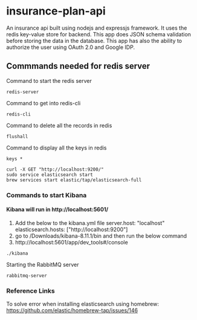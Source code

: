 # insurance-plan-api

An insurance api built using nodejs and expressjs framework. It uses the redis key-value store for backend. This app does JSON schema validation before storing the data in the database. This app has also the ability to authorize the user using OAuth 2.0 and Google IDP.

## Commmands needed for redis server

Command to start the redis server
```
redis-server
```

Command to get into redis-cli
```
redis-cli
```

Command to delete all the records in redis
```
flushall
```
Command to display all the keys in redis
```
keys *
```

```
curl -X GET "http://localhost:9200/"
sudo service elasticsearch start
brew services start elastic/tap/elasticsearch-full
```

### Commands to start Kibana
#### Kibana will run in http://localhost:5601/
1. Add the below to the kibana.yml file
    server.host: "localhost"
    elasticsearch.hosts: ["http://localhost:9200"]
2. go to /Downloads/kibana-8.11.1/bin and then run the below command
3. http://localhost:5601/app/dev_tools#/console
```
./kibana
```

Starting the RabbitMQ server
```
rabbitmq-server
```
### Reference Links

To solve error when installing elasticsearch using homebrew: https://github.com/elastic/homebrew-tap/issues/146